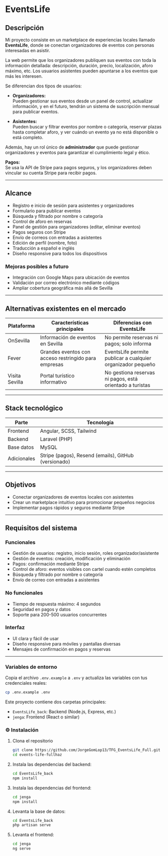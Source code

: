 # EventsLife

## Descripción

Mi proyecto consiste en un marketplace de experiencias locales llamado **EventsLife**, donde se conectan organizadores de eventos con personas interesadas en asistir.

La web permite que los organizadores publiquen sus eventos con toda la información detallada: descripción, duración, precio, localización, aforo máximo, etc. Los usuarios asistentes pueden apuntarse a los eventos que más les interesen.

Se diferencian dos tipos de usuarios:

- **Organizadores:**  
  Pueden gestionar sus eventos desde un panel de control, actualizar información, y en el futuro, tendrán un sistema de suscripción mensual para publicar eventos.

- **Asistentes:**  
  Pueden buscar y filtrar eventos por nombre o categoría, reservar plazas hasta completar aforo, y ver cuándo un evento ya no está disponible o está completo.

Además, hay un rol único de **administrador** que puede gestionar organizadores y eventos para garantizar el cumplimiento legal y ético.

**Pagos:**  
Se usa la API de Stripe para pagos seguros, y los organizadores deben vincular su cuenta Stripe para recibir pagos.

---

## Alcance

- Registro e inicio de sesión para asistentes y organizadores  
- Formulario para publicar eventos  
- Búsqueda y filtrado por nombre o categoría  
- Control de aforo en reservas  
- Panel de gestión para organizadores (editar, eliminar eventos)  
- Pagos seguros con Stripe  
- Envío de correos con entradas a asistentes  
- Edición de perfil (nombre, foto)  
- Traducción a español e inglés  
- Diseño responsive para todos los dispositivos  

### Mejoras posibles a futuro

- Integración con Google Maps para ubicación de eventos  
- Validación por correo electrónico mediante códigos  
- Ampliar cobertura geográfica más allá de Sevilla  

---

## Alternativas existentes en el mercado

| Plataforma     | Características principales                                     | Diferencias con EventsLife                                   |
|----------------|----------------------------------------------------------------|--------------------------------------------------------------|
| OnSevilla      | Información de eventos en Sevilla                              | No permite reservas ni pagos; solo informa                    |
| Fever          | Grandes eventos con acceso restringido para empresas           | EventsLife permite publicar a cualquier organizador pequeño  |
| Visita Sevilla | Portal turístico informativo                                   | No gestiona reservas ni pagos, está orientado a turistas     |

---

## Stack tecnológico

| Parte       | Tecnología                |
|-------------|--------------------------|
| Frontend    | Angular, SCSS, Tailwind   |
| Backend     | Laravel (PHP)             |
| Base datos  | MySQL                    |
| Adicionales | Stripe (pagos), Resend (emails), GitHub (versionado) |

---

## Objetivos

- Conectar organizadores de eventos locales con asistentes  
- Crear un marketplace intuitivo para promocionar pequeños negocios  
- Implementar pagos rápidos y seguros mediante Stripe  

---

## Requisitos del sistema

### Funcionales

- Gestión de usuarios: registro, inicio sesión, roles organizador/asistente  
- Gestión de eventos: creación, modificación y eliminación  
- Pagos: confirmación mediante Stripe  
- Control de aforo: eventos visibles con cartel cuando estén completos  
- Búsqueda y filtrado por nombre o categoría  
- Envío de correo con entradas a asistentes  

### No funcionales

- Tiempo de respuesta máximo: 4 segundos  
- Seguridad en pagos y datos  
- Soporte para 200-500 usuarios concurrentes  

### Interfaz

- UI clara y fácil de usar  
- Diseño responsive para móviles y pantallas diversas  
- Mensajes de confirmación en pagos y reservas  

---

### Variables de entorno

Copia el archivo `.env.example` a `.env` y actualiza las variables con tus credenciales reales:

```bash
cp .env.example .env
```

Este proyecto contiene dos carpetas principales:

- `EventsLife_back`: Backend (Node.js, Express, etc.)
- `jenga`: Frontend (React o similar)

### ⚙️ Instalación

1. Clona el repositorio  
   ```bash
   git clone https://github.com/JorgeGomLop13/TFG_EventsLife_Full.git
   cd events-life-fullhaz
   ```
2.  Instala las dependencias del backend:
    ```bash
    cd EventsLife_back
    npm install
    ```
3. Instala las dependencias del frontend:
   ```bash
   cd jenga
   npm install
   ```
4. Levanta la base de datos:
   ```bash
   cd EventsLife_back
   php artisan serve
   ```
5. Levanta el frontend:
   ```bash
   cd jenga
   ng serve
   ```

